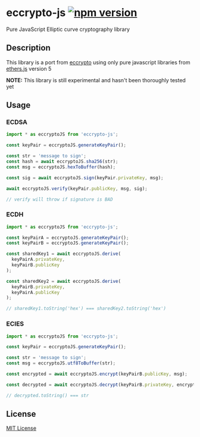 # eccrypto-js [![npm version](https://badge.fury.io/js/eccrypto-js.svg)](https://badge.fury.io/js/eccrypto-js)

Pure JavaScript Elliptic curve cryptography library

## Description

This library is a port from [eccrypto](https://github.com/bitchan/eccrypto) using only pure javascript libraries from [ethers.js](https://github.com/ethers-io/ethers.js) version 5

**NOTE:** This library is still experimental and hasn't been thoroughly tested yet

## Usage

### ECDSA

```typescript
import * as eccryptoJS from 'eccrypto-js';

const keyPair = eccryptoJS.generateKeyPair();

const str = 'message to sign';
const hash = await eccryptoJS.sha256(str);
const msg = eccryptoJS.hexToBuffer(hash);

const sig = await eccryptoJS.sign(keyPair.privateKey, msg);

await eccryptoJS.verify(keyPair.publicKey, msg, sig);

// verify will throw if signature is BAD
```

### ECDH

```typescript
import * as eccryptoJS from 'eccrypto-js';

const keyPairA = eccryptoJS.generateKeyPair();
const keyPairB = eccryptoJS.generateKeyPair();

const sharedKey1 = await eccryptoJS.derive(
  keyPairA.privateKey,
  keyPairB.publicKey
);

const sharedKey2 = await eccryptoJS.derive(
  keyPairB.privateKey,
  keyPairA.publicKey
);

// sharedKey1.toString('hex') === sharedKey2.toString('hex')
```

### ECIES

```typescript
import * as eccryptoJS from 'eccrypto-js';

const keyPair = eccryptoJS.generateKeyPair();

const str = 'message to sign';
const msg = eccryptoJS.utf8ToBuffer(str);

const encrypted = await eccryptoJS.encrypt(keyPairB.publicKey, msg);

const decrypted = await eccryptoJS.decrypt(keyPairB.privateKey, encrypted);

// decrypted.toString() === str
```

## License

[MIT License](LICENSE.md)
